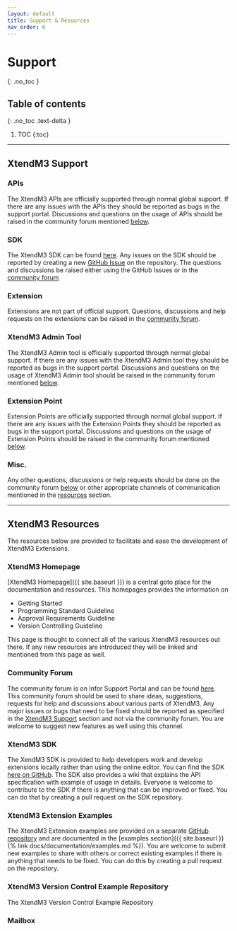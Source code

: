 ```yaml
---
layout: default
title: Support & Resources
nav_order: 6
---
```


# Support
{: .no_toc }

## Table of contents
{: .no_toc .text-delta }

1. TOC
{:toc}

---

## XtendM3 Support

### APIs
The XtendM3 APIs are officially supported through normal global support. If there are any issues with the APIs they 
should be reported as bugs in the support portal. Discussions and questions on the usage of APIs should be raised in the 
community forum mentioned [below](#community-forum).

### SDK
The XtendM3 SDK can be found [here](https://github.com/infor-cloud/xtendm3-sdk-java). Any issues on the SDK should be 
reported by creating a new [GitHub Issue](https://github.com/infor-cloud/xtendm3-sdk-java/issues) on the repository. The 
questions and discussions be raised either using the GitHub Issues or in the [community forum](#community-forum) 

### Extension
Extensions are not part of official support. Questions, discussions and help requests on the extensions can be raised in 
the [community forum](#community-forum). 

### XtendM3 Admin Tool
The XtendM3 Admin tool is officially supported through normal global support. If there are any issues with the XtendM3 
Admin tool they should be reported as bugs in the support portal. Discussions and questions on the usage of XtendM3 
Admin tool should be raised in the community forum mentioned [below](#community-forum).

### Extension Point
Extension Points are officially supported through normal global support. If there are any issues with the Extension 
Points they should be reported as bugs in the support portal. Discussions and questions on the usage of Extension Points 
should be raised in the community forum mentioned [below](#community-forum).

### Misc.
Any other questions, discussions or help requests should be done on the community forum [below](#community-forum) or 
other appropriate channels of communication mentioned in the [resources](#xtendm3-resources) section.

---

## XtendM3 Resources
The resources below are provided to facilitate and ease the development of XtendM3 Extensions. 

### XtendM3 Homepage
[XtendM3 Homepage]({{ site.baseurl }}) is a central goto place for the documentation and resources. This homepages provides 
the information on 

* Getting Started
* Programming Standard Guideline
* Approval Requirements Guideline
* Version Controlling Guideline

This page is thought to connect all of the various XtendM3 resources out there. If any new resources are introduced they
will be linked and mentioned from this page as well.

### Community Forum
The community forum is on Infor Support Portal and can be found [here](https://community.infor.com/infor-m3/f/xtendm3). 
This community forum should be used to share ideas, suggestions, requests for help and discussions about various parts 
of XtendM3. Any major issues or bugs that need to be fixed should be reported as specified in the [XtendM3 Support](#xtendm3-support)
section and not via the community forum. You are welcome to suggest new features as well using this channel.

### XtendM3 SDK
The XendM3 SDK is provided to help developers work and develop extensions locally rather than using the online editor. 
You can find the SDK [here on GitHub](https://github.com/infor-cloud/xtendm3-sdk-java). The SDK also provides a wiki 
that explains the API specification with example of usage in details. Everyone is welcome to contribute to the SDK if 
there is anything that can be improved or fixed. You can do that by creating a pull request on the SDK repository.

### XtendM3 Extension Examples
The XtendM3 Extension examples are provided on a separate [GitHub repository](https://github.com/infor-cloud/xtendm3-extension-examples) 
and are documented in the [examples section]({{ site.baseurl }}{% link docs/documentation/examples.md %}). You are welcome to submit new examples to 
share with others or correct existing examples if there is anything that needs to be fixed. You can do this by creating 
a pull request on the repository.

### XtendM3 Version Control Example Repository
The XtendM3 Version Control Example Repository 

### Mailbox
